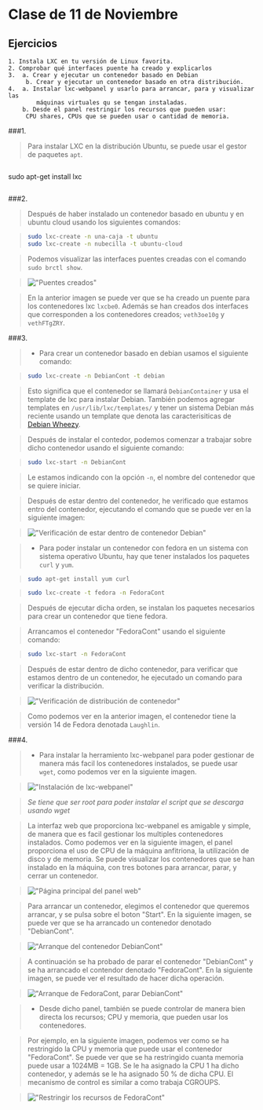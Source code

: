 Clase de 11 de Noviembre
=====================

Ejercicios
----------

    1. Instala LXC en tu versión de Linux favorita.
    2. Comprobar qué interfaces puente ha creado y explicarlos
    3.  a. Crear y ejecutar un contenedor basado en Debian
         b. Crear y ejecutar un contenedor basado en otra distribución.
    4.  a. Instalar lxc-webpanel y usarlo para arrancar, para y visualizar las
            máquinas virtuales qu se tengan instaladas.
        b. Desde el panel restringir los recursos que pueden usar:
         CPU shares, CPUs que se pueden usar o cantidad de memoria.

###1.

>Para instalar LXC en la distribución Ubuntu, se puede usar el gestor
de paquetes ```apt```.

>```sh
sudo apt-get install lxc
> ```

###2.

> Después de haber instalado un contenedor basado en ubuntu y en ubuntu cloud
> usando los siguientes comandos:

> ```sh
> sudo lxc-create -n una-caja -t ubuntu
> sudo lxc-create -n nubecilla -t ubuntu-cloud
> ```

> Podemos visualizar las interfaces puentes creadas con el comando
> ```sudo brctl show```.

> !["Puentes creados"](https://raw.github.com/josecolella/GII-2013/master/Screenshots/Tema3Screenshots/puentescreados.png)

> En la anterior imagen se puede ver que se ha creado un puente para los
> contenedores lxc `lxcbe0`. Además se han creados dos interfaces que
> corresponden a los contenedores creados; `veth3oe10g` y `vethFTgZRY`.


###3.

> - Para crear un contenedor basado en debian usamos el siguiente comando:

>```sh
>sudo lxc-create -n DebianCont -t debian
>```

>Esto significa que el contenedor se llamará `DebianContainer` y usa el template
>de lxc para instalar Debian. También podemos agregar templates en ```/usr/lib/lxc/templates/```
>y tener un sistema Debian más reciente usando un template que denota las caracterisiticas
>de [Debian Wheezy][1].

> Después de instalar el contedor, podemos comenzar a trabajar sobre dicho
> contenedor usando el siguiente comando:

> ```sh
> sudo lxc-start -n DebianCont
> ```

> Le estamos indicando con la opción `-n`, el nombre del contenedor que
> se quiere iniciar.

> Después de estar dentro del contenedor, he verificado que estamos entro
> del contenedor, ejecutando el comando que se puede ver en la siguiente imagen:

> !["Verificación de estar dentro de contenedor Debian"](https://raw.github.com/josecolella/GII-2013/master/Screenshots/Tema3Screenshots/debianinstalled.png)


> - Para poder instalar un contenedor con fedora en un sistema con sistema
> operativo Ubuntu, hay que tener instalados los paquetes ```curl``` y ```yum```.

> ```sh
> sudo apt-get install yum curl
> ```

> ```sh
> sudo lxc-create -t fedora -n FedoraCont
> ```

> Después de ejecutar dicha orden, se instalan los paquetes necesarios para
> crear un contenedor que tiene fedora.

> Arrancamos el contenedor "FedoraCont" usando el siguiente comando:

> ```sh
> sudo lxc-start -n FedoraCont
> ```

> Después de estar dentro de dicho contenedor, para verificar que estamos
> dentro de un contenedor, he ejecutado un comando para verificar la distribución.

> !["Verificación de distribución de contenedor"](https://raw.github.com/josecolella/GII-2013/master/Screenshots/Tema3Screenshots/fedoradistribution.png)

> Como podemos ver en la anterior imagen, el contenedor tiene la versión 14
> de Fedora denotada `Laughlin`.


###4.

>- Para instalar la herramiento lxc-webpanel para poder gestionar de manera
más facil los contenedores instalados, se puede usar ```wget```, como podemos
ver en la siguiente imagen.

> !["Instalación de lxc-webpanel"](https://raw.github.com/josecolella/GII-2013/master/Screenshots/Tema3Screenshots/lxc-webpanelinstall.png)

> *Se tiene que ser root para poder instalar el script que se descarga usando wget*

> La interfaz web que proporciona lxc-webpanel es amigable y simple, de manera
> que es facil gestionar los multiples contenedores instalados. Como podemos
> ver en la siguiente imagen, el panel proporciona el uso de CPU de la máquina
> anfitriona, la utilización de disco y de memoria. Se puede visualizar los
> contenedores que se han instalado en la máquina, con tres botones para arrancar,
> parar, y cerrar un contenedor.

> !["Página principal del panel web"](https://raw.github.com/josecolella/GII-2013/master/Screenshots/Tema3Screenshots/lxc-webpanel.png)

> Para arrancar un contenedor, elegimos el contenedor que queremos arrancar, y se
> pulsa sobre el boton "Start". En la siguiente imagen, se puede ver que se ha
> arrancado un contenedor denotado "DebianCont".

> !["Arranque del contenedor DebianCont"](https://raw.github.com/josecolella/GII-2013/master/Screenshots/Tema3Screenshots/debianstart.png)

> A continuación se ha probado de parar el contenedor "DebianCont" y se ha arrancado
> el contendor denotado "FedoraCont". En la siguiente imagen, se puede ver el
> resultado de hacer dicha operación.

> !["Arranque de FedoraCont, parar DebianCont"](https://raw.github.com/josecolella/GII-2013/master/Screenshots/Tema3Screenshots/fedorastartdebianfreeze.png)

> - Desde dicho panel, también se puede controlar de manera bien directa los
recursos; CPU y memoria, que pueden usar los contenedores.

> Por ejemplo, en la siguiente imagen, podemos ver como se ha restringido
> la CPU y memoria que puede usar el contenedor "FedoraCont". Se puede ver
> que se ha restringido cuanta memoria puede usar a 1024MB = 1GB. Se le ha asignado
> la CPU 1 ha dicho contenedor, y además se le ha asignado 50 % de dicha CPU.
> El mecanismo de control es similar a como trabaja CGROUPS.

> !["Restringir los recursos de FedoraCont"](https://raw.github.com/josecolella/GII-2013/master/Screenshots/Tema3Screenshots/fedoralimit.png)

[1]:http://freedomboxblog.nl/wp-content/uploads/lxc-debian-wheezy.gz
